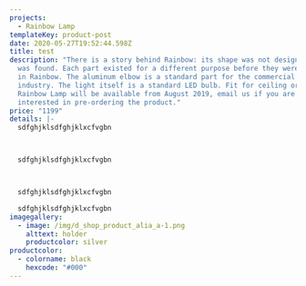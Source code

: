 ```yaml
---
projects:
  - Rainbow Lamp
templateKey: product-post
date: 2020-05-27T19:52:44.598Z
title: test
description: "There is a story behind Rainbow: its shape was not designed, it
  was found. Each part existed for a different purpose before they were united
  in Rainbow. The aluminum elbow is a standard part for the commercial vehicle
  industry. The light itself is a standard LED bulb. Fit for ceiling or desk.
  Rainbow Lamp will be available from August 2019, email us if you are
  interested in pre-ordering the product."
price: "1199"
details: |-
  sdfghjklsdfghjklxcfvgbn



  sdfghjklsdfghjklxcfvgbn



  sdfghjklsdfghjklxcfvgbn

  sdfghjklsdfghjklxcfvgbn
imagegallery:
  - image: /img/d_shop_product_alia_a-1.png
    alttext: holder
    productcolor: silver
productcolor:
  - colorname: black
    hexcode: "#000"
---
```

